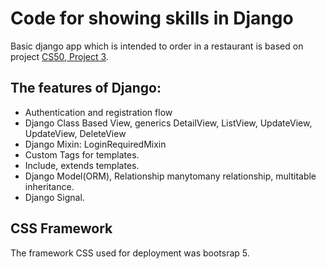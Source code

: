 <h1>Code for showing skills in Django</h1>
<p>
Basic django app which is intended to order in a restaurant is based on project <a href="https://docs.cs50.net/ocw/web/projects/3/project3.html"> CS50, Project 3</a>.
</p>
<h2>The features of Django:</h2>
    <ul>
        <li> Authentication and registration flow </li>
        <li> Django Class Based View, generics DetailView, ListView, UpdateView, UpdateView, DeleteView</li>
        <li> Django Mixin: LoginRequiredMixin</li>
        <li> Custom Tags for templates.</li>
        <li> Include, extends templates. </li>
        <li> Django Model(ORM), Relationship manytomany relationship, multitable inheritance.</li>
        <li> Django Signal.</li>
    </ul>    
<h2> CSS Framework</h2>
<p> The framework CSS used for deployment was bootsrap 5. </p>

